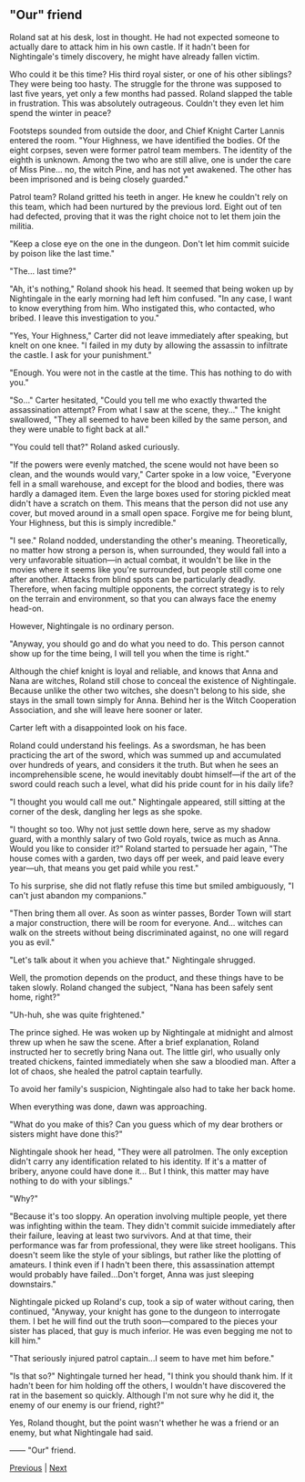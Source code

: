 ## "Our" friend
Roland sat at his desk, lost in thought. He had not expected someone to actually dare to attack him in his own castle. If it hadn't been for Nightingale's timely discovery, he might have already fallen victim. 

Who could it be this time? His third royal sister, or one of his other siblings? They were being too hasty. The struggle for the throne was supposed to last five years, yet only a few months had passed. Roland slapped the table in frustration. This was absolutely outrageous. Couldn't they even let him spend the winter in peace?



Footsteps sounded from outside the door, and Chief Knight Carter Lannis entered the room. "Your Highness, we have identified the bodies. Of the eight corpses, seven were former patrol team members. The identity of the eighth is unknown. Among the two who are still alive, one is under the care of Miss Pine... no, the witch Pine, and has not yet awakened. The other has been imprisoned and is being closely guarded."



Patrol team? Roland gritted his teeth in anger. He knew he couldn't rely on this team, which had been nurtured by the previous lord. Eight out of ten had defected, proving that it was the right choice not to let them join the militia.



"Keep a close eye on the one in the dungeon. Don't let him commit suicide by poison like the last time."



"The... last time?"



"Ah, it's nothing," Roland shook his head. It seemed that being woken up by Nightingale in the early morning had left him confused. "In any case, I want to know everything from him. Who instigated this, who contacted, who bribed. I leave this investigation to you."



"Yes, Your Highness," Carter did not leave immediately after speaking, but knelt on one knee. "I failed in my duty by allowing the assassin to infiltrate the castle. I ask for your punishment."



"Enough. You were not in the castle at the time. This has nothing to do with you."



"So..." Carter hesitated, "Could you tell me who exactly thwarted the assassination attempt? From what I saw at the scene, they..." The knight swallowed, "They all seemed to have been killed by the same person, and they were unable to fight back at all."

"You could tell that?" Roland asked curiously.

"If the powers were evenly matched, the scene would not have been so clean, and the wounds would vary," Carter spoke in a low voice, "Everyone fell in a small warehouse, and except for the blood and bodies, there was hardly a damaged item. Even the large boxes used for storing pickled meat didn't have a scratch on them. This means that the person did not use any cover, but moved around in a small open space. Forgive me for being blunt, Your Highness, but this is simply incredible."

"I see." Roland nodded, understanding the other's meaning. Theoretically, no matter how strong a person is, when surrounded, they would fall into a very unfavorable situation—in actual combat, it wouldn't be like in the movies where it seems like you're surrounded, but people still come one after another. Attacks from blind spots can be particularly deadly. Therefore, when facing multiple opponents, the correct strategy is to rely on the terrain and environment, so that you can always face the enemy head-on.

However, Nightingale is no ordinary person.

"Anyway, you should go and do what you need to do. This person cannot show up for the time being, I will tell you when the time is right."

Although the chief knight is loyal and reliable, and knows that Anna and Nana are witches, Roland still chose to conceal the existence of Nightingale. Because unlike the other two witches, she doesn't belong to his side, she stays in the small town simply for Anna. Behind her is the Witch Cooperation Association, and she will leave here sooner or later.

Carter left with a disappointed look on his face.

Roland could understand his feelings. As a swordsman, he has been practicing the art of the sword, which was summed up and accumulated over hundreds of years, and considers it the truth. But when he sees an incomprehensible scene, he would inevitably doubt himself—if the art of the sword could reach such a level, what did his pride count for in his daily life?



"I thought you would call me out." Nightingale appeared, still sitting at the corner of the desk, dangling her legs as she spoke.

"I thought so too. Why not just settle down here, serve as my shadow guard, with a monthly salary of two Gold royals, twice as much as Anna. Would you like to consider it?" Roland started to persuade her again, "The house comes with a garden, two days off per week, and paid leave every year—uh, that means you get paid while you rest."

To his surprise, she did not flatly refuse this time but smiled ambiguously, "I can't just abandon my companions."

"Then bring them all over. As soon as winter passes, Border Town will start a major construction, there will be room for everyone. And... witches can walk on the streets without being discriminated against, no one will regard you as evil."

"Let's talk about it when you achieve that." Nightingale shrugged.

Well, the promotion depends on the product, and these things have to be taken slowly. Roland changed the subject, "Nana has been safely sent home, right?"

"Uh-huh, she was quite frightened."

The prince sighed. He was woken up by Nightingale at midnight and almost threw up when he saw the scene. After a brief explanation, Roland instructed her to secretly bring Nana out. The little girl, who usually only treated chickens, fainted immediately when she saw a bloodied man. After a lot of chaos, she healed the patrol captain tearfully.

To avoid her family's suspicion, Nightingale also had to take her back home.



When everything was done, dawn was approaching.



"What do you make of this? Can you guess which of my dear brothers or sisters might have done this?" 



Nightingale shook her head, "They were all patrolmen. The only exception didn't carry any identification related to his identity. If it's a matter of bribery, anyone could have done it... But I think, this matter may have nothing to do with your siblings."



"Why?"



"Because it's too sloppy. An operation involving multiple people, yet there was infighting within the team. They didn't commit suicide immediately after their failure, leaving at least two survivors. And at that time, their performance was far from professional, they were like street hooligans. This doesn't seem like the style of your siblings, but rather like the plotting of amateurs. I think even if I hadn't been there, this assassination attempt would probably have failed...Don't forget, Anna was just sleeping downstairs."



Nightingale picked up Roland's cup, took a sip of water without caring, then continued, "Anyway, your knight has gone to the dungeon to interrogate them. I bet he will find out the truth soon—compared to the pieces your sister has placed, that guy is much inferior. He was even begging me not to kill him."



"That seriously injured patrol captain...I seem to have met him before."



"Is that so?" Nightingale turned her head, "I think you should thank him. If it hadn't been for him holding off the others, I wouldn't have discovered the rat in the basement so quickly. Although I'm not sure why he did it, the enemy of our enemy is our friend, right?"



Yes, Roland thought, but the point wasn't whether he was a friend or an enemy, but what Nightingale had said.



—— "Our" friend.





[Previous](CH0030.md) | [Next](CH0032.md)
